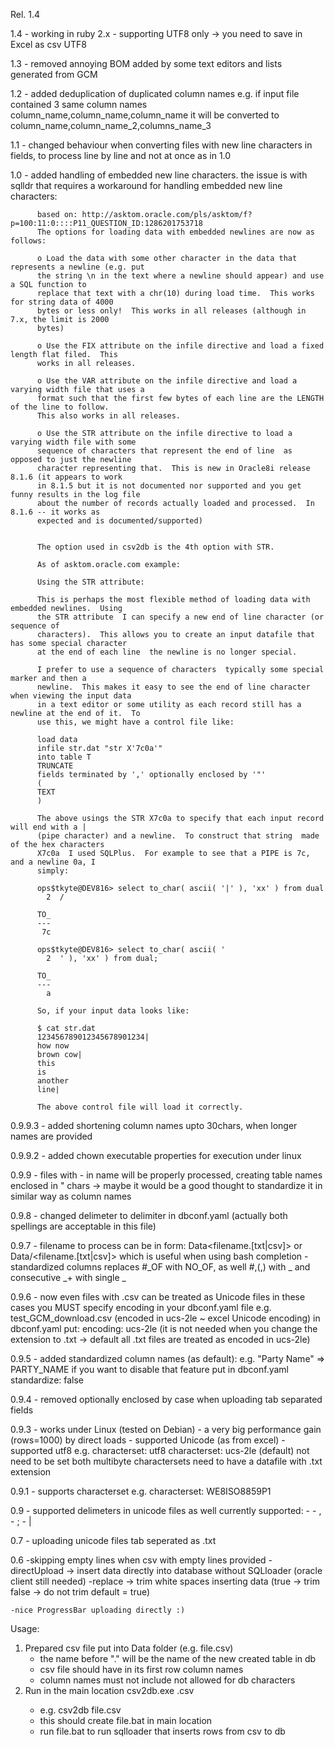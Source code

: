 Rel. 1.4

1.4     - working in ruby 2.x
        - supporting UTF8 only -> you need to save in Excel as csv UTF8

1.3     - removed annoying BOM added by some text editors and lists generated from GCM

1.2     - added deduplication of duplicated column names
        e.g. 
        if input file contained 3 same column names 
        column_name,column_name,column_name
        it will be converted to
        column_name,column_name_2,columns_name_3

1.1     - changed behaviour when converting files with new line characters in fields, to process line by line and not at once as in 1.0

1.0     - added handling of embedded new line characters.
          the issue is with sqlldr that requires a workaround for handling embedded new line characters:
          
          based on: http://asktom.oracle.com/pls/asktom/f?p=100:11:0::::P11_QUESTION_ID:1286201753718
          The options for loading data with embedded newlines are now as follows:

          o Load the data with some other character in the data that represents a newline (e.g. put 
          the string \n in the text where a newline should appear) and use a SQL function to 
          replace that text with a chr(10) during load time.  This works for string data of 4000 
          bytes or less only!  This works in all releases (although in 7.x, the limit is 2000 
          bytes)

          o Use the FIX attribute on the infile directive and load a fixed length flat filed.  This 
          works in all releases.

          o Use the VAR attribute on the infile directive and load a varying width file that uses a 
          format such that the first few bytes of each line are the LENGTH of the line to follow.  
          This also works in all releases.

          o Use the STR attribute on the infile directive to load a varying width file with some 
          sequence of characters that represent the end of line  as opposed to just the newline 
          character representing that.  This is new in Oracle8i release 8.1.6 (it appears to work 
          in 8.1.5 but it is not documented nor supported and you get funny results in the log file 
          about the number of records actually loaded and processed.  In 8.1.6 -- it works as 
          expected and is documented/supported)


          The option used in csv2db is the 4th option with STR.

          As of asktom.oracle.com example:
          
          Using the STR attribute:

          This is perhaps the most flexible method of loading data with embedded newlines.  Using 
          the STR attribute  I can specify a new end of line character (or sequence of 
          characters).  This allows you to create an input datafile that has some special character 
          at the end of each line  the newline is no longer special.

          I prefer to use a sequence of characters  typically some special marker and then a 
          newline.  This makes it easy to see the end of line character when viewing the input data 
          in a text editor or some utility as each record still has a newline at the end of it.  To 
          use this, we might have a control file like:

          load data
          infile str.dat "str X'7c0a'"
          into table T
          TRUNCATE
          fields terminated by ',' optionally enclosed by '"'
          (
          TEXT
          )

          The above usings the STR X7c0a to specify that each input record will end with a | 
          (pipe character) and a newline.  To construct that string  made of the hex characters 
          X7c0a  I used SQLPlus.  For example to see that a PIPE is 7c, and a newline 0a, I 
          simply:

          ops$tkyte@DEV816> select to_char( ascii( '|' ), 'xx' ) from dual
            2  /

          TO_
          ---
           7c

          ops$tkyte@DEV816> select to_char( ascii( '
            2  ' ), 'xx' ) from dual;

          TO_
          ---
            a

          So, if your input data looks like:

          $ cat str.dat
          123456789012345678901234|
          how now
          brown cow|
          this
          is
          another
          line|

          The above control file will load it correctly.  


0.9.9.3 - added shortening column names upto 30chars, when longer names are provided

0.9.9.2 - added chown executable properties for execution under linux

0.9.9 - files with - in name will be properly processed, creating table names enclosed in " chars
         -> maybe it would be a good thought to standardize it in similar way as column names

0.9.8 - changed delimeter to delimiter in dbconf.yaml (actually both spellings are acceptable in this file)

0.9.7 - filename to process can be in form: Data\<filename.[txt|csv]>
         or Data/<filename.[txt|csv]>
         which is useful when using bash completion
         - standardized columns replaces #_OF with NO_OF, 
            as well #,(,) with _
            and consecutive _+ with single _

0.9.6 - now even files with .csv can be treated as Unicode files
         in these cases you MUST specify encoding in your dbconf.yaml file
         e.g. 
            test_GCM_download.csv (encoded in ucs-2le ~ excel Unicode encoding)
            in dbconf.yaml put:
            encoding: ucs-2le
            (it is not needed when you change the extension to .txt -> default all .txt files are treated as encoded in ucs-2le)

0.9.5 - added standardized column names (as default):
         e.g. "Party Name" => PARTY_NAME
         if you want to disable that feature put in dbconf.yaml
         standardize: false 

0.9.4 - removed optionally enclosed by case when uploading tab separated fields

0.9.3 - works under Linux (tested on Debian)
      - a very big performance gain (rows=1000) by direct loads
      - supported Unicode (as from excel)
      - supported utf8
      e.g. characterset: utf8
           characterset: ucs-2le (default) not need to be set
           both multibyte charactersets need to have a datafile with .txt extension

0.9.1 - supports characterset 
       e.g. characterset: WE8ISO8859P1

0.9
    - supported delimeters in unicode files as well
      currently supported:
      - <TAB>
      - ,
      - ;
      - |

0.7
    - uploading unicode files tab seperated as .txt

0.6
    -skipping empty lines when csv with empty lines provided
    -directUpload -> insert data directly into database without SQLloader
			(oracle client still needed)
    -replace	  -> trim white spaces inserting data (true  -> trim
					  	       false -> do not trim
		     default = true)

    -nice ProgressBar uploading directly :)

Usage:
1. Prepared csv file put into Data folder (e.g. file.csv) 
   - the name before "." will be the name of the new created table in db
   - csv file should have in its first row column names
   - column names must not include not allowed for db characters
2. Run in the main location csv2db.exe <csvFileName>.csv
   - e.g. csv2db file.csv
   - this should create file.bat in main location
   - run file.bat to run sqlloader that inserts rows from csv to db
